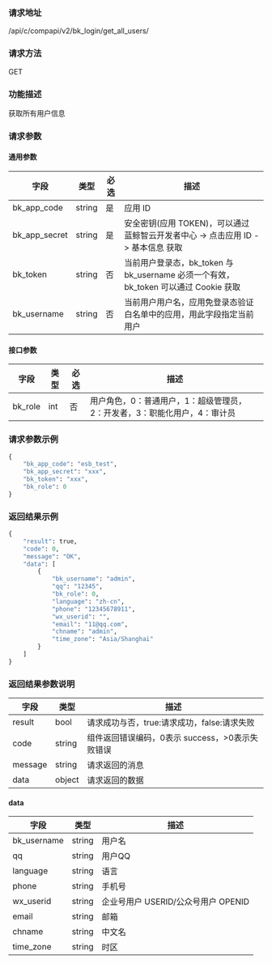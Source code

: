 ### 请求地址

/api/c/compapi/v2/bk_login/get_all_users/

### 请求方法

GET

### 功能描述

获取所有用户信息

### 请求参数

#### 通用参数

| 字段 | 类型 | 必选 |  描述 |
|--------------|--------|----|------------|
| bk_app_code  | string | 是 | 应用 ID     |
| bk_app_secret| string | 是 | 安全密钥(应用 TOKEN)，可以通过 蓝鲸智云开发者中心 -&gt; 点击应用 ID -&gt; 基本信息 获取 |
| bk_token     | string | 否 | 当前用户登录态，bk_token 与 bk_username 必须一个有效， bk_token 可以通过 Cookie 获取 |
| bk_username  | string | 否 | 当前用户用户名，应用免登录态验证白名单中的应用，用此字段指定当前用户 |

#### 接口参数

| 字段 | 类型 | 必选 | 描述 |
|---------|-----|----|---------------------|
| bk_role | int | 否 | 用户角色，0：普通用户，1：超级管理员，2：开发者，3：职能化用户，4：审计员 |

### 请求参数示例

```python
{
    "bk_app_code": "esb_test",
    "bk_app_secret": "xxx",
    "bk_token": "xxx",
    "bk_role": 0
}
```

### 返回结果示例

```python
{
    "result": true,
    "code": 0,
    "message": "OK",
    "data": [
        {
            "bk_username": "admin",
            "qq": "12345",
            "bk_role": 0,
            "language": "zh-cn",
            "phone": "12345678911",
            "wx_userid": "",
            "email": "11@qq.com",
            "chname": "admin",
            "time_zone": "Asia/Shanghai"
        }
    ]
}
```

### 返回结果参数说明

| 字段      | 类型    | 描述      |
|-----------|--------|-----------|
| result    | bool   | 请求成功与否，true:请求成功，false:请求失败 |
| code      | string | 组件返回错误编码，0表示 success，>0表示失败错误 |
| message   | string | 请求返回的消息 |
| data      | object | 请求返回的数据 |

#### data

| 字段        | 类型   | 描述   |
|-------------|--------|--------|
| bk_username | string | 用户名 |
| qq          | string | 用户QQ |
| language    | string | 语言 |
| phone       | string | 手机号 |
| wx_userid   | string | 企业号用户 USERID/公众号用户 OPENID |
| email       | string | 邮箱 |
| chname      | string | 中文名 |
| time_zone   | string | 时区 |
